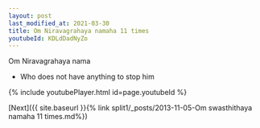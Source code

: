 ```yaml
---
layout: post
last_modified_at: 2021-03-30
title: Om Niravagrahaya namaha 11 times
youtubeId: KDLdDadNyZo
---
```

 
 
Om Niravagrahaya nama 
 
 -  Who does not have anything to stop him 
 
  
 
  
 
 
 
 
 
 


{% include youtubePlayer.html id=page.youtubeId %}
 
[Next]({{ site.baseurl }}{% link  split1/_posts/2013-11-05-Om swasthithaya namaha 11 times.md%})
 
